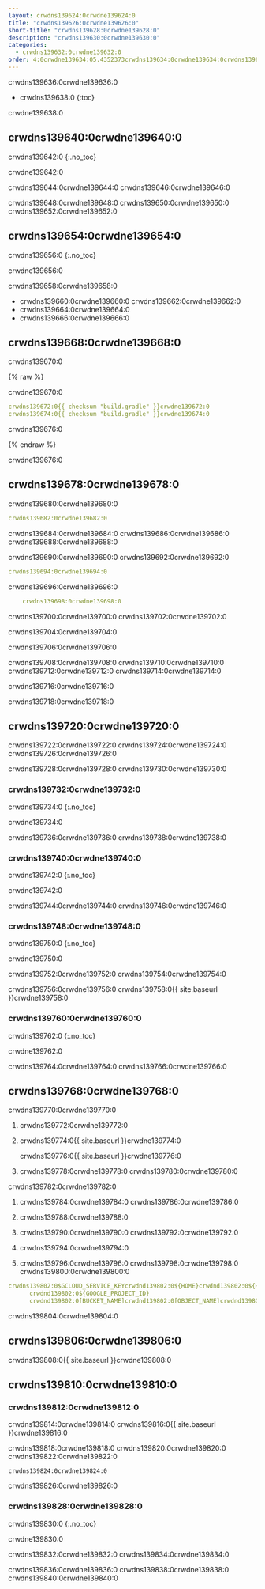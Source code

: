 ```yaml
---
layout: crwdns139624:0crwdne139624:0
title: "crwdns139626:0crwdne139626:0"
short-title: "crwdns139628:0crwdne139628:0"
description: "crwdns139630:0crwdne139630:0"
categories:
  - crwdns139632:0crwdne139632:0
order: 4:0crwdne139634:05.4352373crwdns139634:0crwdne139634:0crwdns139634:0crwdne139634:0
---
```

crwdns139636:0crwdne139636:0

- crwdns139638:0
{:toc}

crwdne139638:0

## crwdns139640:0crwdne139640:0

crwdns139642:0
{:.no_toc}

crwdne139642:0

crwdns139644:0crwdne139644:0 crwdns139646:0crwdne139646:0

crwdns139648:0crwdne139648:0 crwdns139650:0crwdne139650:0 crwdns139652:0crwdne139652:0

## crwdns139654:0crwdne139654:0

crwdns139656:0
{:.no_toc}

crwdne139656:0

crwdns139658:0crwdne139658:0

- crwdns139660:0crwdne139660:0 crwdns139662:0crwdne139662:0
- crwdns139664:0crwdne139664:0
- crwdns139666:0crwdne139666:0

## crwdns139668:0crwdne139668:0

crwdns139670:0

{% raw %}

crwdne139670:0

```yaml
crwdns139672:0{{ checksum "build.gradle" }}crwdne139672:0
crwdns139674:0{{ checksum "build.gradle" }}crwdne139674:0
```

crwdns139676:0

{% endraw %}

crwdne139676:0

## crwdns139678:0crwdne139678:0

crwdns139680:0crwdne139680:0

```yaml
crwdns139682:0crwdne139682:0
```

crwdns139684:0crwdne139684:0 crwdns139686:0crwdne139686:0 crwdns139688:0crwdne139688:0

crwdns139690:0crwdne139690:0 crwdns139692:0crwdne139692:0

```yaml
crwdns139694:0crwdne139694:0
```

crwdns139696:0crwdne139696:0

```yaml
    crwdns139698:0crwdne139698:0
```

crwdns139700:0crwdne139700:0 crwdns139702:0crwdne139702:0

crwdns139704:0crwdne139704:0

crwdns139706:0crwdne139706:0

crwdns139708:0crwdne139708:0 crwdns139710:0crwdne139710:0 crwdns139712:0crwdne139712:0 crwdns139714:0crwdne139714:0

crwdns139716:0crwdne139716:0

crwdns139718:0crwdne139718:0

## crwdns139720:0crwdne139720:0

crwdns139722:0crwdne139722:0 crwdns139724:0crwdne139724:0 crwdns139726:0crwdne139726:0

crwdns139728:0crwdne139728:0 crwdns139730:0crwdne139730:0

### crwdns139732:0crwdne139732:0

crwdns139734:0
{:.no_toc}

crwdne139734:0

crwdns139736:0crwdne139736:0 crwdns139738:0crwdne139738:0

### crwdns139740:0crwdne139740:0

crwdns139742:0
{:.no_toc}

crwdne139742:0

crwdns139744:0crwdne139744:0 crwdns139746:0crwdne139746:0

### crwdns139748:0crwdne139748:0

crwdns139750:0
{:.no_toc}

crwdne139750:0

crwdns139752:0crwdne139752:0 crwdns139754:0crwdne139754:0

crwdns139756:0crwdne139756:0 crwdns139758:0{{ site.baseurl }}crwdne139758:0

### crwdns139760:0crwdne139760:0

crwdns139762:0
{:.no_toc}

crwdne139762:0

crwdns139764:0crwdne139764:0 crwdns139766:0crwdne139766:0

## crwdns139768:0crwdne139768:0

crwdns139770:0crwdne139770:0

1. crwdns139772:0crwdne139772:0

2. crwdns139774:0{{ site.baseurl }}crwdne139774:0
    
    crwdns139776:0{{ site.baseurl }}crwdne139776:0

3. crwdns139778:0crwdne139778:0 crwdns139780:0crwdne139780:0

crwdns139782:0crwdne139782:0

1. crwdns139784:0crwdne139784:0 crwdns139786:0crwdne139786:0

2. crwdns139788:0crwdne139788:0

3. crwdns139790:0crwdne139790:0 crwdns139792:0crwdne139792:0

4. crwdns139794:0crwdne139794:0

5. crwdns139796:0crwdne139796:0 crwdns139798:0crwdne139798:0 crwdns139800:0crwdne139800:0

```yaml
crwdns139802:0$GCLOUD_SERVICE_KEYcrwdnd139802:0${HOME}crwdnd139802:0${HOME}crwdnd139802:0${GOOGLE_PROJECT_ID}
      crwdnd139802:0${GOOGLE_PROJECT_ID}
      crwdnd139802:0[BUCKET_NAME]crwdnd139802:0[OBJECT_NAME]crwdnd139802:0${CIRCLE_ARTIFACTS}crwdne139802:0
```

crwdns139804:0crwdne139804:0

## crwdns139806:0crwdne139806:0

crwdns139808:0{{ site.baseurl }}crwdne139808:0

## crwdns139810:0crwdne139810:0

### crwdns139812:0crwdne139812:0

crwdns139814:0crwdne139814:0 crwdns139816:0{{ site.baseurl }}crwdne139816:0

crwdns139818:0crwdne139818:0 crwdns139820:0crwdne139820:0 crwdns139822:0crwdne139822:0

    crwdns139824:0crwdne139824:0
    

crwdns139826:0crwdne139826:0

### crwdns139828:0crwdne139828:0

crwdns139830:0
{:.no_toc}

crwdne139830:0

crwdns139832:0crwdne139832:0 crwdns139834:0crwdne139834:0

crwdns139836:0crwdne139836:0 crwdns139838:0crwdne139838:0 crwdns139840:0crwdne139840:0